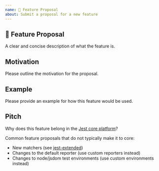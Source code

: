```yaml
---
name: 🚀 Feature Proposal
about: Submit a proposal for a new feature
---
```


<!-- Love Jest? Please consider supporting our collective: 👉  https://opencollective.com/jest/donate -->

## 🚀 Feature Proposal

A clear and concise description of what the feature is.

## Motivation

Please outline the motivation for the proposal.

## Example

Please provide an example for how this feature would be used.

## Pitch

Why does this feature belong in the [Jest core platform](https://www.youtube.com/watch?v=NtjyeojAOBs)?

Common feature proposals that do not typically make it to core:

- New matchers (see [jest-extended](https://github.com/jest-community/jest-extended))
- Changes to the default reporter (use custom reporters instead)
- Changes to node/jsdom test environments (use custom environments instead)
